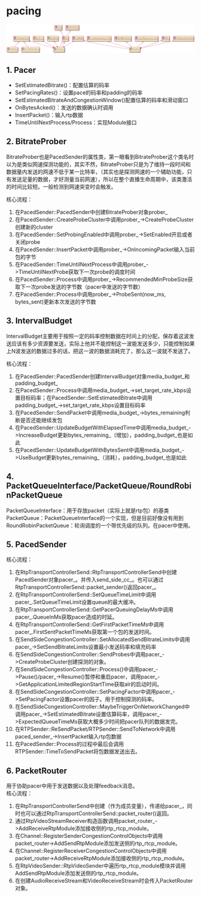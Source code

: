 # pacing

![pacing_class](./links/pacing/pacing.png)

## 1. Pacer

* SetEstimatedBitrate()：配置估算的码率
* SetPacingRates()：设置pace的码率和padding的码率
* SetEstimatedBitrateAndCongestionWindow()配置估算的码率和滑动窗口
* OnBytesAcked()：发送的数据确认时调用
* InsertPacket()：输入rtp数据
* TimeUntilNextProcess/Process：实现Module接口

## 2. BitrateProber

BitrateProber也是PacedSender的属性类，第一眼看到BitrateProber这个类名时以为是类似网速探测功能的，其实不然，BitrateProber只是为了维持一段时间和数据量内发送的网速不低于某一比特率，（其实也是探测网速的一个辅助功能，只有发送足量的数据，才好测量当前网速），所以在整个直播生命周期中，该类激活的时间比较短。一般检测到网速突变时会触发。

核心流程：

1. 在PacedSender::PacedSender中创建BitrateProber对象prober_
2. 在PacedSender::CreateProbeCluster中调用prober_->CreateProbeCluster创建新的cluster
3. 在PacedSender::SetProbingEnabled中调用prober_->SetEnabled开启或者关闭probe
4. 在PacedSender::InsertPacket中调用prober_->OnIncomingPacket输入当前包的字节
5. 在PacedSender::TimeUntilNextProcess中调用prober_->TimeUntilNextProbe获取下一次probe的调度时间
6. 在PacedSender::Process中调用prober_->RecommendedMinProbeSize获取下一次probe发送的字节数（pacer中发送的字节数）
7. 在PacedSender::Process中调用prober_->ProbeSent(now_ms, bytes_sent)更新本次发送的字节数

## 3. IntervalBudget

IntervalBudget主要用于按照一定的码率控制数据在时间上的分配，保存着这波发送应该有多少资源要发送，实际上他并不能控制这一波能发送多少，只能控制如果上N波发送的数据过多的话，把这一波的数据消耗完了，那么这一波就不发送了。  

核心流程：

1. 在PacedSender::PacedSender创建IntervalBudget对象media_budget_和padding_budget_
2. 在PacedSender::Process中调用media_budget_->set_target_rate_kbps设置目标码率；在PacedSender::SetEstimatedBitrate中调用padding_budget_->set_target_rate_kbps设置目标码率
3. 在PacedSender::SendPacket中调用media_budget_->bytes_remaining判断是否还能继续发包
4. 在PacedSender::UpdateBudgetWithElapsedTime中调用media_budget_->IncreaseBudget更新bytes_remaining_（增加），padding_budget_也是如此
5. 在PacedSender::UpdateBudgetWithBytesSent中调用media_budget_->UseBudget更新bytes_remaining_（消耗），padding_budget_也是如此

## 4. PacketQueueInterface/PacketQueue/RoundRobinPacketQueue

PacketQueueInterface：用于存放packet（实际上就是rtp包）的基类
PacketQueue：PacketQueueInterface的一个实现，但是目前好像没有用到
RoundRobinPacketQueue：轮询调度的一个带优先级的队列。在pacer中使用。

## 5. PacedSender

核心流程：

1. 在RtpTransportControllerSend::RtpTransportControllerSend中创建PacedSender对象pacer_。并传入send_side_cc_。也可以通过RtpTransportControllerSend::packet_sender()返回pacer_。
2. 在RtpTransportControllerSend::SetQueueTimeLimit中调用pacer_.SetQueueTimeLimit设置queue的最大缓冲。
3. 在RtpTransportControllerSend::GetPacerQueuingDelayMs中调用pacer_.QueueInMs获取pacer造成的时延。
4. 在RtpTransportControllerSend::GetFirstPacketTimeMs中调用pacer_.FirstSentPacketTimeMs获取第一个包的发送时间。
5. 在SendSideCongestionController::SetAllocatedSendBitrateLimits中调用pacer_->SetSendBitrateLimits设置最小发送码率和填充码率
6. 在SendSideCongestionController::SendProbes中调用pacer_->CreateProbeCluster创建探测的对象。
7. 在SendSideCongestionController::Process()中调用pacer_->Pause()/pacer_->Resume()暂停和重启pacer，调用pacer_->GetApplicationLimitedRegionStartTime获取alr的启动时间。
8. 在SendSideCongestionController::SetPacingFactor中调用pacer_->SetPacingFactor设置pacer的因子。用于控制探测的码率。
9. 在SendSideCongestionController::MaybeTriggerOnNetworkChanged中调用pacer_->SetEstimatedBitrate设置估算码率，调用pacer_->ExpectedQueueTimeMs获取大概多少时间把pacer队列的数据发完。
10. 在RTPSender::ReSendPacket/RTPSender::SendToNetwork中调用paced_sender_->InsertPacket输入rtp包数据
11. 在PacedSender::Process的过程中最后会调用RTPSender::TimeToSendPacket将包数据发送出去。

## 6. PacketRouter

用于协助pacer中用于发送数据以及处理feedback消息。  
核心流程：  

1. 在RtpTransportControllerSend中创建（作为成员变量），传递给pacer_，同时也可以通过RtpTransportControllerSend::packet_router()返回。
2. 通过RtpVideoStreamReceiver构造函数调用packet_router_->AddReceiveRtpModule添加接收侧的rtp_rtcp_module。
3. 在Channel::RegisterSenderCongestionControlObjects中调用packet_router->AddSendRtpModule添加发送侧的rtp_rtcp_module。
4. 在Channel::RegisterReceiverCongestionControlObjects中调用packet_router->AddReceiveRtpModule添加接收侧的rtp_rtcp_module。
5. 在RtpVideoSender::RtpVideoSender中遍历rtp_rtcp_module模块并调用AddSendRtpModule添加发送侧的rtp_rtcp_module。
6. 在创建AudioReceiveStream和VideoReceiveStream时会传入PacketRouter对象。
